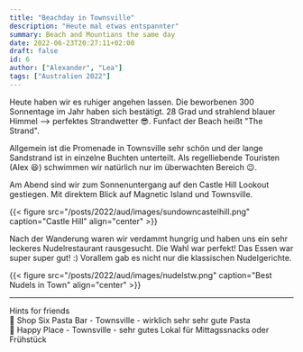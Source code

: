 ```yaml
---
title: "Beachday in Townsville"
description: "Heute mal etwas entspannter"
summary: Beach and Mountians the same day
date: 2022-06-23T20:27:11+02:00
draft: false
id: 6
author: ["Alexander", "Lea"]
tags: ["Australien 2022"]
---
```


Heute haben wir es ruhiger angehen lassen. Die beworbenen 300 Sonnentage im Jahr haben sich bestätigt. 28 Grad und strahlend blauer Himmel --> perfektes Strandwetter :sunglasses:.
Funfact der Beach heißt "The Strand". 

Allgemein ist die Promenade in Townsville sehr schön und der lange Sandstrand ist in einzelne Buchten unterteilt. Als regelliebende Touristen (Alex :laughing:) schwimmen wir natürlich nur im überwachten Bereich :wink:.

Am Abend sind wir zum Sonnenuntergang auf den Castle Hill Lookout gestiegen. Mit direktem Blick auf Magnetic Island und Townsville. 

{{< figure src="/posts/2022/aud/images/sundowncastelhill.png" caption="Castle Hill" align="center" >}}

Nach der Wanderung waren wir verdammt hungrig und haben uns ein sehr leckeres Nudelrestaurant rausgesucht. Die Wahl war perfekt! Das Essen war super super gut! :) Vorallem gab es nicht nur die klassischen Nudelgerichte.

{{< figure src="/posts/2022/aud/images/nudelstw.png" caption="Best Nudels in Town" align="center" >}}

------------
Hints for friends\
:round_pushpin: Shop Six Pasta Bar - Townsville - wirklich sehr sehr gute Pasta\
:round_pushpin: Happy Place - Townsville - sehr gutes Lokal für Mittagssnacks oder Frühstück